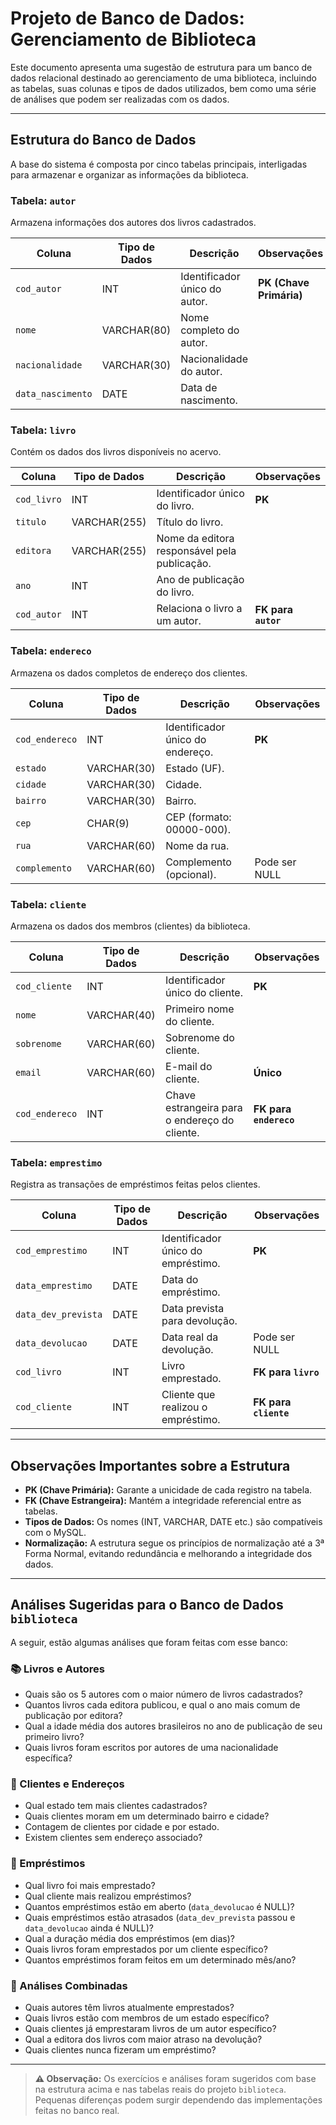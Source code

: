# **Projeto de Banco de Dados: Gerenciamento de Biblioteca**

Este documento apresenta uma sugestão de estrutura para um banco de dados relacional destinado ao gerenciamento de uma biblioteca, incluindo as tabelas, suas colunas e tipos de dados utilizados, bem como uma série de análises que podem ser realizadas com os dados.

---

## **Estrutura do Banco de Dados**

A base do sistema é composta por cinco tabelas principais, interligadas para armazenar e organizar as informações da biblioteca.

### **Tabela: `autor`**

Armazena informações dos autores dos livros cadastrados.

| Coluna            | Tipo de Dados | Descrição                     | Observações             |
| ----------------- | ------------- | ----------------------------- | ----------------------- |
| `cod_autor`       | INT           | Identificador único do autor. | **PK (Chave Primária)** |
| `nome`            | VARCHAR(80)   | Nome completo do autor.       |                         |
| `nacionalidade`   | VARCHAR(30)   | Nacionalidade do autor.       |                         |
| `data_nascimento` | DATE          | Data de nascimento.           |                         |

### **Tabela: `livro`**

Contém os dados dos livros disponíveis no acervo.

| Coluna      | Tipo de Dados | Descrição                                    | Observações         |
| ----------- | ------------- | -------------------------------------------- | ------------------- |
| `cod_livro` | INT           | Identificador único do livro.                | **PK**              |
| `titulo`    | VARCHAR(255)  | Título do livro.                             |                     |
| `editora`   | VARCHAR(255)  | Nome da editora responsável pela publicação. |                     |
| `ano`       | INT           | Ano de publicação do livro.                  |                     |
| `cod_autor` | INT           | Relaciona o livro a um autor.                | **FK para `autor`** |

### **Tabela: `endereco`**

Armazena os dados completos de endereço dos clientes.

| Coluna         | Tipo de Dados | Descrição                        | Observações   |
| -------------- | ------------- | -------------------------------- | ------------- |
| `cod_endereco` | INT           | Identificador único do endereço. | **PK**        |
| `estado`       | VARCHAR(30)   | Estado (UF).                     |               |
| `cidade`       | VARCHAR(30)   | Cidade.                          |               |
| `bairro`       | VARCHAR(30)   | Bairro.                          |               |
| `cep`          | CHAR(9)       | CEP (formato: 00000-000).        |               |
| `rua`          | VARCHAR(60)   | Nome da rua.                     |               |
| `complemento`  | VARCHAR(60)   | Complemento (opcional).          | Pode ser NULL |

### **Tabela: `cliente`**

Armazena os dados dos membros (clientes) da biblioteca.

| Coluna         | Tipo de Dados | Descrição                                     | Observações            |
| -------------- | ------------- | --------------------------------------------- | ---------------------- |
| `cod_cliente`  | INT           | Identificador único do cliente.               | **PK**                 |
| `nome`         | VARCHAR(40)   | Primeiro nome do cliente.                     |                        |
| `sobrenome`    | VARCHAR(60)   | Sobrenome do cliente.                         |                        |
| `email`        | VARCHAR(60)   | E-mail do cliente.                            | **Único**              |
| `cod_endereco` | INT           | Chave estrangeira para o endereço do cliente. | **FK para `endereco`** |

### **Tabela: `emprestimo`**

Registra as transações de empréstimos feitas pelos clientes.

| Coluna              | Tipo de Dados | Descrição                          | Observações           |
| ------------------- | ------------- | ---------------------------------- | --------------------- |
| `cod_emprestimo`    | INT           | Identificador único do empréstimo. | **PK**                |
| `data_emprestimo`   | DATE          | Data do empréstimo.                |                       |
| `data_dev_prevista` | DATE          | Data prevista para devolução.      |                       |
| `data_devolucao`    | DATE          | Data real da devolução.            | Pode ser NULL         |
| `cod_livro`         | INT           | Livro emprestado.                  | **FK para `livro`**   |
| `cod_cliente`       | INT           | Cliente que realizou o empréstimo. | **FK para `cliente`** |

---

## **Observações Importantes sobre a Estrutura**

* **PK (Chave Primária):** Garante a unicidade de cada registro na tabela.
* **FK (Chave Estrangeira):** Mantém a integridade referencial entre as tabelas.
* **Tipos de Dados:** Os nomes (INT, VARCHAR, DATE etc.) são compatíveis com o MySQL.
* **Normalização:** A estrutura segue os princípios de normalização até a 3ª Forma Normal, evitando redundância e melhorando a integridade dos dados.

---

## **Análises Sugeridas para o Banco de Dados `biblioteca`**

A seguir, estão algumas análises que foram feitas com esse banco:

### 📚 Livros e Autores

* Quais são os 5 autores com o maior número de livros cadastrados?
* Quantos livros cada editora publicou, e qual o ano mais comum de publicação por editora?
* Qual a idade média dos autores brasileiros no ano de publicação de seu primeiro livro?
* Quais livros foram escritos por autores de uma nacionalidade específica?

### 👤 Clientes e Endereços

* Qual estado tem mais clientes cadastrados?
* Quais clientes moram em um determinado bairro e cidade?
* Contagem de clientes por cidade e por estado.
* Existem clientes sem endereço associado?

### 🔄 Empréstimos

* Qual livro foi mais emprestado?
* Qual cliente mais realizou empréstimos?
* Quantos empréstimos estão em aberto (`data_devolucao` é NULL)?
* Quais empréstimos estão atrasados (`data_dev_prevista` passou e `data_devolucao` ainda é NULL)?
* Qual a duração média dos empréstimos (em dias)?
* Quais livros foram emprestados por um cliente específico?
* Quantos empréstimos foram feitos em um determinado mês/ano?

### 🔗 Análises Combinadas

* Quais autores têm livros atualmente emprestados?
* Quais livros estão com membros de um estado específico?
* Quais clientes já emprestaram livros de um autor específico?
* Qual a editora dos livros com maior atraso na devolução?
* Quais clientes nunca fizeram um empréstimo?

---

> **⚠️ Observação:**
> Os exercícios e análises foram sugeridos com base na estrutura acima e nas tabelas reais do projeto `biblioteca`. Pequenas diferenças podem surgir dependendo das implementações feitas no banco real.
